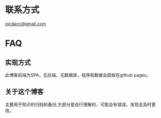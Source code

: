 # 联系方式

iocdacc@gmail.com

# FAQ

## 实现方式

此博客前端为SPA，无后端，无数据库，程序和数据全部放在github pages。

## 关于这个博客

主要用于知识的归档和备份,大部分是自行理解的，可能会有错误。发现会及时更改。